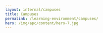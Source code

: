 ```yaml
---
layout: internal/campuses
title: Campuses
permalink: /learning-environment/campuses/
hero: /img/apc/content/hero-7.jpg
---
```


<!--- This child document initializes the page in Jekyll. -->
